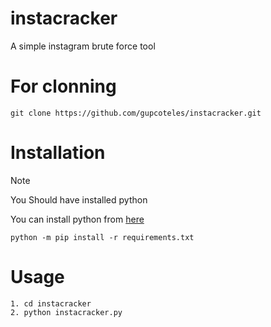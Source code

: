 # instacracker

A simple instagram brute force tool

# For clonning

```
git clone https://github.com/gupcoteles/instacracker.git
```

# Installation

>[!NOTE]
>You Should have installed python
>
>You can install python from <a href="https://www.python.org/downloads/" rel="nofollow">here</a>
>

```
python -m pip install -r requirements.txt
```

# Usage

```
1. cd instacracker
2. python instacracker.py
```
